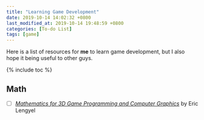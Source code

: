 ```yaml
---
title: "Learning Game Development"
date: 2019-10-14 14:02:32 +0800
last_modified_at: 2019-10-14 19:48:59 +0800
categories: [To-do List]
tags: [game]
---
```


Here is a list of resources for **me** to learn game development, but I also hope it being useful to other guys.

{% include toc %}

## Math

- [ ] *[Mathematics for 3D Game Programming and Computer Graphics](http://mathfor3dgameprogramming.com/)* by Eric Lengyel
